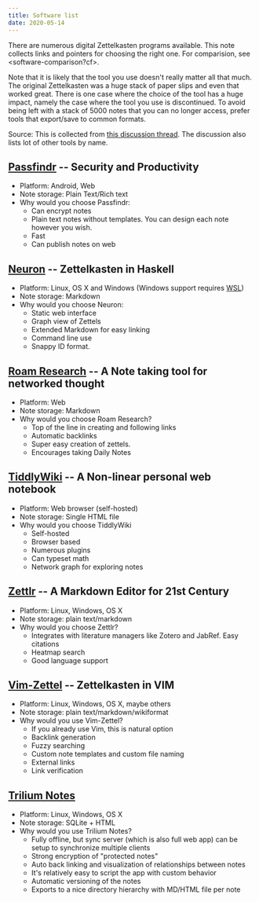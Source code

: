 ```yaml
---
title: Software list
date: 2020-05-14
---
```


There are numerous digital Zettelkasten programs available. This note collects
links and pointers for choosing the right one. For comparision, see <software-comparison?cf>.

Note that it is likely that the tool you use doesn't really matter all that much. The original Zettelkasten was a huge stack of paper slips and even that worked great. There is one case where the choice of the tool has a huge impact, namely the case where the tool you use is discontinued. To avoid being left with a stack of 5000 notes that you can no longer access, prefer tools that export/save to common formats.

Source: This is collected from [this discussion thread](https://www.reddit.com/r/Zettelkasten/comments/flygc4/lets_build_a_list_of_zettelkasten_software/). The discussion also lists lot of other tools by name.

## [Passfindr](https://passfindr.com) -- Security and Productivity
* Platform: Android, Web
* Note storage: Plain Text/Rich text
* Why would you choose Passfindr:
    * Can encrypt notes
    * Plain text notes without templates. You can
        design each note however you wish.
    * Fast
    * Can publish notes on web

## [Neuron](https://neuron.srid.ca/) -- Zettelkasten in Haskell
* Platform: Linux, OS X and Windows (Windows support requires [WSL](https://docs.microsoft.com/en-us/windows/wsl/install-win10))
* Note storage: Markdown
* Why would you choose Neuron:
    * Static web interface
    * Graph view of Zettels
    * Extended Markdown for easy linking
    * Command line use
    * Snappy ID format.

## [Roam Research](https://roamresearch.com) -- A Note taking tool for networked thought
* Platform: Web
* Note storage: Markdown
* Why would you choose Roam Research?
    * Top of the line in creating and following links
    * Automatic backlinks
    * Super easy creation of zettels.
    * Encourages taking Daily Notes

## [TiddlyWiki](https://tiddlywiki.com) -- A Non-linear personal web notebook
* Platform: Web browser (self-hosted)
* Note storage: Single HTML file
* Why would you choose TiddlyWiki
    * Self-hosted
    * Browser based
    * Numerous plugins
    * Can typeset math
    * Network graph for exploring notes

## [Zettlr](https://zettlr.com) -- A Markdown Editor for 21st Century
* Platform: Linux, Windows, OS X 
* Note storage: plain text/markdown
* Why would you choose Zettlr?
    * Integrates with literature managers like Zotero and JabRef. Easy
      citations
    * Heatmap search
    * Good language support

## [Vim-Zettel](https://github.com/michal-h21/vim-zettel) -- Zettelkasten in VIM
* Platform: Linux, Windows, OS X, maybe others
* Note storage: plain text/markdown/wikiformat
* Why would you use Vim-Zettel?
    * If you already use Vim, this is natural option
    * Backlink generation 
    * Fuzzy searching
    * Custom note templates and custom file naming
    * External links
    * Link verification

## [Trilium Notes](https://github.com/zadam/trilium)
* Platform: Linux, Windows, OS X
* Note storage: SQLite + HTML
* Why would you use Trilium Notes?
    * Fully offline, but sync server (which is also full web app) can be setup to synchronize multiple clients
    * Strong encryption of "protected notes"
    * Auto back linking and visualization of relationships between notes
    * It's relatively easy to script the app with custom behavior
    * Automatic versioning of the notes
    * Exports to a nice directory hierarchy with MD/HTML file per note


